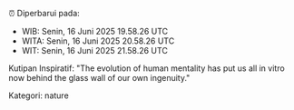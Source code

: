 ⏰ Diperbarui pada:
- WIB: Senin, 16 Juni 2025 19.58.26 UTC
- WITA: Senin, 16 Juni 2025 20.58.26 UTC
- WIT: Senin, 16 Juni 2025 21.58.26 UTC

Kutipan Inspiratif:
"The evolution of human mentality has put us all in vitro now behind the glass wall of our own ingenuity."


Kategori: nature

